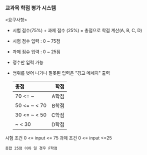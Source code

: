 ### 교과목 학점 평가 시스템

<요구사항>

- 시험 점수(75%) + 과제 점수 (25%) = 총점으로 학점 계산(A, B, C, D)
- 시험 점수 입력 : 0 ~ 75점
- 과제 점수 입력 : 0 ~ 25점
- 정수만 입력 가능
- 범위를 벗어 나거나 잘못된 입력은 "경고 메세지" 출력

  | 총점         |  학점 |
  | :----------- | ----: |
  | 70 <= ~      | A학점 |
  | 50 <= ~ < 70 | B학점 |
  | 30 <= ~ < 50 | C학점 |
  | ~ < 30       | D학점 |

시험 조건
0 <= input <= 75
과제 조건
0 <= input <=25

`총합 25점 이하 일 경우 F학점`
